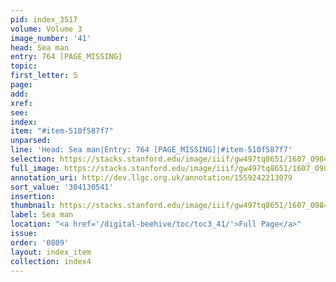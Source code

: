 ```yaml
---
pid: index_3517
volume: Volume 3
image_number: '41'
head: Sea man
entry: 764 [PAGE_MISSING]
topic:
first_letter: S
page:
add:
xref:
see:
index:
item: "#item-510f587f7"
unparsed:
line: 'Head: Sea man|Entry: 764 [PAGE_MISSING]|#item-510f587f7'
selection: https://stacks.stanford.edu/image/iiif/gw497tq8651/1607_0984/1549,541,451,94/full/0/default.jpg
full_image: https://stacks.stanford.edu/image/iiif/gw497tq8651/1607_0984/full/full/0/default.jpg
annotation_uri: http://dev.llgc.org.uk/annotation/1559242213079
sort_value: '304130541'
insertion:
thumbnail: https://stacks.stanford.edu/image/iiif/gw497tq8651/1607_0984/1549,541,451,94/150,/0/default.jpg
label: Sea man
location: "<a href='/digital-beehive/toc/toc3_41/'>Full Page</a>"
issue:
order: '0809'
layout: index_item
collection: index4
---
```

